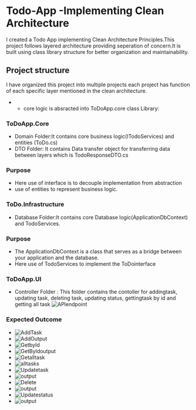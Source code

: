 # Todo-App -Implementing Clean Architecture

I created a Todo App implementing Clean Architecture Principles.This project follows layered architecture providing seperation of concern.It is built using class library structure for better organization and maintainability.

## Project structure

I have organized this project into multiple projects each project has function of each specific layer mentioned in the clean architecture.

- - core logic is absracted into ToDoApp.core class Library:

### ToDoApp.Core

- Domain Folder:It contains core business logic(ITodoServices) and entities (ToDo.cs)
- DTO Folder: It contains Data transfer object for transferring data between layers which is TodoResponseDTO.cs

### Purpose

- Here use of interface is to decouple implementation from abstraction
- use of entities to represent business logic.

### ToDo.Infrastructure

- Database Folder:It contains core Database logic(ApplicationDbContext) and TodoServices.

### Purpose

- The ApplicationDbContext is a class that serves as a bridge between your application and the database.
- Here use of TodoServices to implement the ToDointerface

### ToDoApp.UI

- Controller Folder : This folder contains the contoller for addingtask, updating task, deleting task, updating status, gettingtask by id and getting all task
  ![APIendpoint](ApiEndpoint.png)

### Expected Outcome

- ![AddTask](<Screenshot (73).png>)
- ![AddOutput](<Screenshot (74).png>)
- ![GetbyId](<Screenshot (75).png>)
- ![GetByIdoutput](<Screenshot (76).png>)
- ![Getalltask](<Screenshot (77).png>)
- ![alltasks](<Screenshot (78).png>)
- ![Updatetask](<Screenshot (79).png>)
- ![output](<Screenshot (80).png>)
- ![Delete](<Screenshot (82).png>)
- ![output](<Screenshot (83).png>)
- ![Updatestatus](<Screenshot (84).png>)
- ![output](<Screenshot (85).png>)
